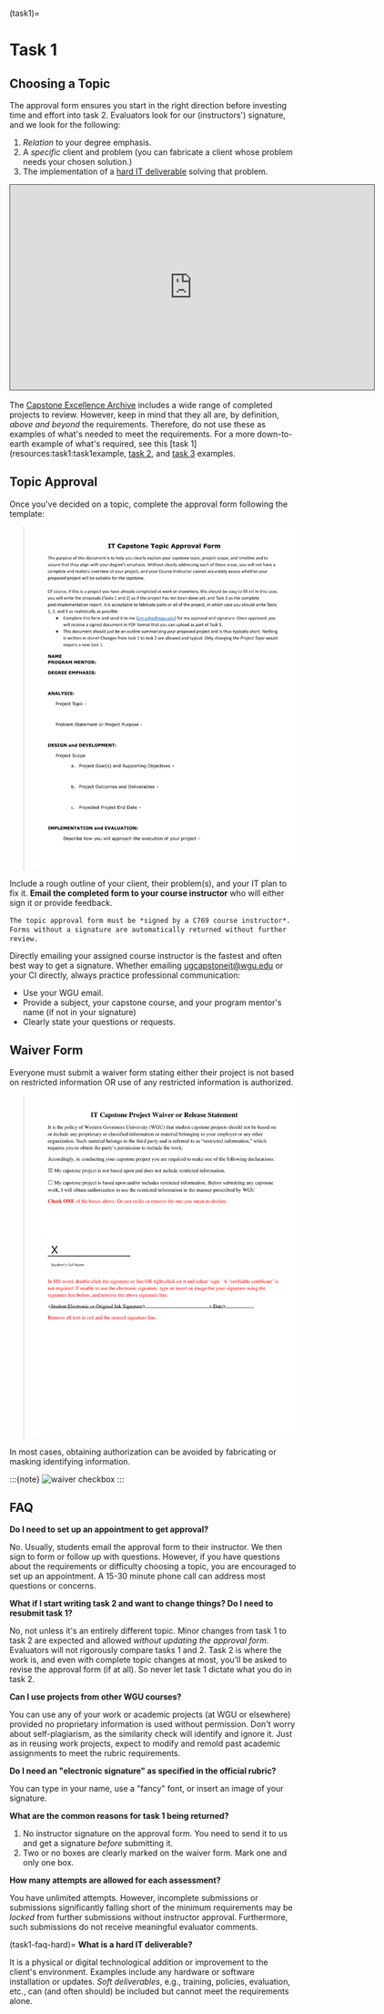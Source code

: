 (task1)=
# Task 1
<!-- hack to open links in new tab -->
<head>
    <base target="_blank">
</head>

## Choosing a Topic

The approval form ensures you start in the right direction before investing time and effort into task 2. Evaluators look for our (instructors') signature, and we look for the following:

1. *Relation* to your degree emphasis.
2. A *specific* client and problem (you can fabricate a client whose problem needs your chosen solution.)
3. The implementation of a [hard IT deliverable](task1-faq-hard) solving that problem.

<iframe 
    src="https://wgu.hosted.panopto.com/Panopto/Pages/Embed.aspx?id=691a0e9a-d33b-48ca-aac3-d7413f4bbfdc&autoplay=false&offerviewer=true&showtitle=true&showbrand=true&captions=true&interactivity=all" 
    title="Choosing a topic" 
    width="640px"
    height="360px"
    style="border: 1px solid #464646;" 
    allowfullscreen allow="autoplay"
>
</iframe>

The [Capstone Excellence Archive](https://westerngovernorsuniversity.sharepoint.com/sites/capstonearchives/excellence/Pages/UndergraduateInformation.aspx) includes a wide range of completed projects to review. However, keep in mind that they all are, by definition, *above and beyond* the requirements. Therefore, do not use these as examples of what's needed to meet the requirements. For a more down-to-earth example of what's required, see this [task 1](resources:task1:task1example, [task 2](resources:task2:task2example), and [task 3](resources:task3:task3example) examples. 

## Topic Approval

Once you've decided on a topic, complete the approval form following the template:

> [![Topic Approval Form](./url_images/C769_t1_approval.png#image-thumb)](https://westerngovernorsuniversity-my.sharepoint.com/:w:/g/personal/jim_ashe_wgu_edu/ES7B62K50FpKhgSwOZxgRVcByPT8r6oIWJDFrcpzpPNbqw?e=qWyM4D)

Include a rough outline of your client, their problem(s), and your IT plan to fix it. **Email the completed form to your course instructor** who will either sign it or provide feedback.

```{note}
The topic approval form must be *signed by a C769 course instructor*. Forms without a signature are automatically returned without further review.  
```

Directly emailing your assigned course instructor is the fastest and often best way to get a signature. Whether emailing [ugcapstoneit@wgu.edu](mailto:ugcapstoneit@wgu.edu?cc=my%20course%20instructor&subject=C769:%20capstone%20topic%20approval) or your CI directly, always practice professional communication:
* Use your WGU email.
* Provide a subject, your capstone course, and your program mentor's name (if not in your signature)
* Clearly state your questions or requests. 

## Waiver Form

Everyone must submit a waiver form stating either their project is not based on restricted information OR use of any restricted information is authorized. 

> [![Waiver Form](./url_images/769_waiver_form_thumb-1.png#image-thumb)](https://westerngovernorsuniversity-my.sharepoint.com/:w:/g/personal/jim_ashe_wgu_edu/EUNAmf7lWqxOmKBLWTQ_zPcByoxrOLLK5sILQeeUoeYGeQ?e=9d1Ef7) 

In most cases, obtaining authorization can be avoided by fabricating or masking identifying information.      

:::{note}
![waiver checkbox](../C769/url_images/waiver-check-1box.png)
:::


## FAQ

**Do I need to set up an appointment to get approval?**

No. Usually, students email the approval form to their instructor. We then sign to form or follow up with questions. However, if you have questions about the requirements or difficulty choosing a topic, you are encouraged to set up an appointment. A 15-30 minute phone call can address most questions or concerns. 

**What if I start writing task 2 and want to change things? Do I need to resubmit task 1?** 

No, not unless it's an entirely different topic. Minor changes from task 1 to task 2 are expected and allowed *without updating the approval form*. Evaluators will not rigorously compare tasks 1 and 2. Task 2 is where the work is, and even with complete topic changes at most, you'll be asked to revise the approval form (if at all). So never let task 1 dictate what you do in task 2.    

**Can I use projects from other WGU courses?**

You can use any of your work or academic projects (at WGU or elsewhere) provided no proprietary information is used without permission. Don't worry about self-plagiarism, as the similarity check will identify and ignore it. Just as in reusing work projects, expect to modify and remold past academic assignments to meet the rubric requirements.

**Do I need an "electronic signature" as specified in the official rubric?**

You can type in your name, use a "fancy" font, or insert an image of your signature.  

**What are the common reasons for task 1 being returned?**

1. No instructor signature on the approval form. You need to send it to us and get a signature *before* submitting it.
2. Two or no boxes are clearly marked on the waiver form. Mark one and only one box. 

**How many attempts are allowed for each assessment?**

You have unlimited attempts. However, incomplete submissions or submissions significantly falling short of the minimum requirements may be *locked* from further submissions without instructor approval. Furthermore, such submissions do not receive meaningful evaluator comments. 

(task1-faq-hard)=
**What is a hard IT deliverable?**

It is a physical or digital technological addition or improvement to the client's environment. Examples include any hardware or software installation or updates. *Soft deliverables*, e.g., training, policies, evaluation, etc., can (and often should) be included but cannot meet the requirements alone.  